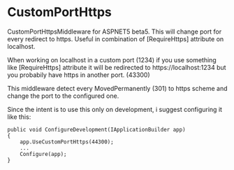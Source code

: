 # CustomPortHttps
CustomPortHttpsMiddleware for ASPNET5 beta5.
This will change port for every redirect to https. Useful in combination of [RequireHttps] attribute on localhost.

When working on localhost in a custom port (1234)
if you use something like [RequireHttps] attribute it will be redirected to https://localhost:1234
but you probabily have https in another port. (43300)

This middleware detect every MovedPermanently (301) to https scheme and change the port to the configured one.

Since the intent is to use this only on development, i suggest configuring it like this:

```
public void ConfigureDevelopment(IApplicationBuilder app)
{
    app.UseCustomPortHttps(44300);
    ...
    Configure(app);
}
```
